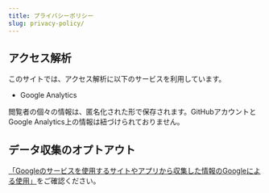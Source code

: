 ```yaml
---
title: プライバシーポリシー
slug: privacy-policy/
---
```


## アクセス解析

このサイトでは、アクセス解析に以下のサービスを利用しています。

- Google Analytics

閲覧者の個々の情報は、匿名化された形で保存されます。GitHubアカウントとGoogle Analytics上の情報は紐づけられておりません。

## データ収集のオプトアウト

[「Googleのサービスを使用するサイトやアプリから収集した情報のGoogleによる使用」](https://policies.google.com/technologies/partner-sites?hl=ja)をご確認ください。
